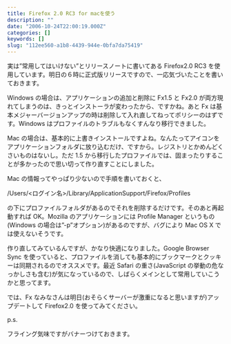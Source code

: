 ```yaml
---
title: Firefox 2.0 RC3 for macを使う
description: ""
date: "2006-10-24T22:00:19.000Z"
categories: []
keywords: []
slug: "112ee560-a1b8-4439-944e-0bfa7da75419"
---
```


実は”常用してはいけない”とリリースノートに書いてある Firefox2.0 RC3 を使用しています。明日の６時に正式版リリースですので、一応気づいたことを書いておきます。

Windows の場合は、アプリケーションの追加と削除に Fx1.5 と Fx2.0 が両方現れてしまうのは、きっとインストーラが変わったから、ですかね。あと Fx は基本メジャーバージョンアップの時は削除して入れ直してねってポリシーのはずです。Windows はプロファイルのトラブルもなくすんなり移行できました。

Mac の場合は、基本的に上書きインストールですよね。なんたってアイコンをアプリケーションフォルダに放り込むだけ、ですから。レジストリとかめんどくさいものはないし。ただ 1.5 から移行したプロファイルでは、固まったりすることが多かったので思い切って作り直すことにしました。

Mac の情報ってやっぱり少ないので手順を書いておくと、

/Users/<ログイン名>/Library/ApplicationSupport/Firefox/Profiles

の下にプロファイルフォルダがあるのでそれを削除するだけです。そのあと再起動すれば OK。Mozilla のアプリケーションには Profile Manager というもの(Windows の場合は”-p”オプション)があるのですが、バグにより Mac OS X では使えないそうです。

作り直してみているんですが、かなり快適になりました。Google Browser Sync を使っていると、プロファイルを消しても基本的にブックマークとクッキーは同期されるのでオススメです。最近 Safari の重さ(JavaScript の挙動の危なっかしさも含む)が気になっているので、しばらくメインとして常用していこうかと思ってます。

では、Fx なみなさんは明日(おそらくサーバーが激重になると思いますが)アップデートして Firefox2.0 を使ってみてください。

p.s.

フライング気味ですがバナーつけておきます。
